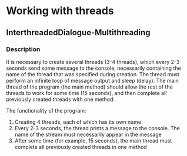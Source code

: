 # Working with threads
## InterthreadedDialogue-Multithreading
### Description
It is necessary to create several threads (3-4 threads), which every 2-3 seconds send some message to the console, necessarily containing the name of the thread that
was specified during creation. The thread must perform an infinite loop of message output and sleep (delay). The main thread of the program (the main method) should 
allow the rest of the threads to work for some time (15 seconds), and then complete all previously created threads with one method.

The functionality of the program:
1. Creating 4 threads, each of which has its own name.
2. Every 2-3 seconds, the thread prints a message to the console. The name of the stream must necessarily appear in the message
3. After some time (for example, 15 seconds), the main thread must complete all previously created threads in one method

